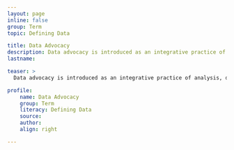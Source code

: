 ```yaml
---
layout: page
inline: false
group: Term
topic: Defining Data

title: Data Advocacy
description: Data advocacy is introduced as an integrative practice of analysis, design, and communication in which insights from a dataset are effectively conveyed to raise public awareness and drive social change.
lastname: 

teaser: >
  Data advocacy is introduced as an integrative practice of analysis, design, and communication in which insights from a dataset are effectively conveyed to raise public awareness and drive social change.

profile:
    name: Data Advocacy
    group: Term
    literacy: Defining Data
    source: 
    author: 
    align: right

---
```

